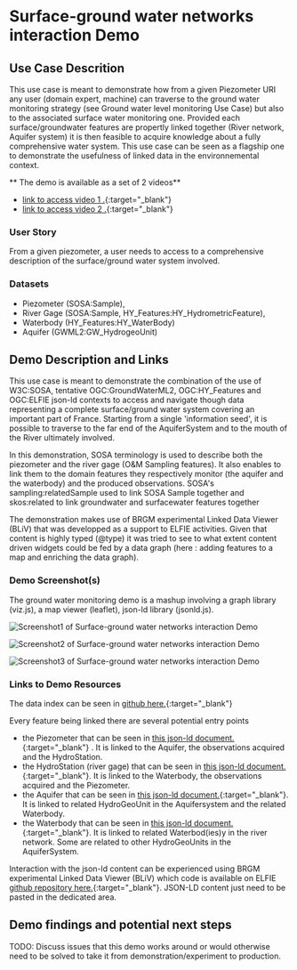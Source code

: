 # Surface-ground water networks interaction Demo

## Use Case Descrition

This use case is meant to demonstrate how from a given Piezometer URI any user (domain expert, machine) can traverse to the ground water monitoring strategy (see Ground water level monitoring Use Case) but also to the associated surface water monitoring one.
Provided each surface/groundwater features are propertly linked together (River
network, Aquifer system) it is then feasible to acquire knowledge about a fully
comprehensive water system. This use case can be seen as a flagship one to
demonstrate the usefulness of linked data in the environnemental context.

** The demo is available as a set of 2 videos**
* [link to access video 1 .](https://opengeospatial.github.io/ELFIE/demo/surface_groundwater_network_interaction_video_1.mp4){:target="_blank"}
* [link to access video 2 .](https://opengeospatial.github.io/ELFIE/demo/surface_groundwater_network_interaction_video_2.mp4){:target="_blank"}

### User Story
From a given piezometer, a user needs to access to a comprehensive description of the surface/ground water system involved.


### Datasets

- Piezometer (SOSA:Sample),
- River Gage (SOSA:Sample, HY\_Features:HY\_HydrometricFeature),
- Waterbody (HY\_Features:HY\_WaterBody)
- Aquifer (GWML2:GW_HydrogeoUnit)


## Demo Description and Links

This use case is meant to demonstrate the combination of the use of W3C:SOSA, tentative OGC:GroundWaterML2, OGC:HY\_Features and OGC:ELFIE json-ld contexts to access and navigate though data representing a complete surface/ground water system covering an important part of France.
Starting from a single 'information seed', it is possible to traverse to the far end of the AquiferSystem and to the mouth of the River ultimately involved.

In this demonstration, SOSA terminology is used to describe both the piezometer and the river gage (O&M Sampling features). It also enables to link them to the domain features they respectively monitor (the aquifer and the waterbody) and the produced observations.
SOSA's sampling:relatedSample used to link SOSA Sample together and skos:related to link groundwater and surfacewater features together

The demonstration makes use of BRGM experimental Linked Data Viewer (BLiV) that was developped as a support to ELFIE activities. Given that content is highly typed (@type) it was tried to see to what extent content driven widgets could be fed by a data graph (here : adding features to a map and enriching the data graph).


### Demo Screenshot(s)

The ground water monitoring demo is a mashup involving a graph library (viz.js), a map viewer (leaflet), json-ld library (jsonld.js).

![Screenshot1 of Surface-ground water networks interaction Demo ](https://opengeospatial.github.io/ELFIE/images/surface-ground_waterinteraction_screenshot1.png.png)

![Screenshot2 of Surface-ground water networks interaction Demo ](https://opengeospatial.github.io/ELFIE/images/surface-ground_waterinteraction_screenshot2.png.png)

![Screenshot3 of Surface-ground water networks interaction Demo ](https://opengeospatial.github.io/ELFIE/images/surface-ground_waterinteraction_screenshot3.png.png)

### Links to Demo Resources

The data index  can be seen in [github here.](https://github.com/opengeospatial/ELFIE/tree/master/data/FR_surface_ground_water_interaction){:target="_blank"}

Every feature being linked there are several potential entry points
* the Piezometer that can be seen in
[this json-ld document.](https://opengeospatial.github.io/ELFIE/FR/Piezometer/sgwi/00463X0036-H1.2.json){:target="_blank"} . It is linked to the Aquifer, the observations acquired and the HydroStation.
* the HydroStation (river gage) that can be seen in
[this json-ld document.](https://opengeospatial.github.io/ELFIE/FR/HydroStation/sgwi/E639703001.json){:target="_blank"}. It is linked to the Waterbody, the observations acquired and the Piezometer.
* the Aquifer that can be seen in
[this json-ld document.](https://opengeospatial.github.io/ELFIE/FR/GW-HydrogeoUnit/sgwi/121AT01.json){:target="_blank"}. It is linked to related HydroGeoUnit in the Aquifersystem and the related Waterbody.
* the Waterbody that can be seen in
[this json-ld document.](https://opengeospatial.github.io/ELFIE/FR/HY-WaterBody/sgwi/E6390700.json){:target="_blank"}. It is linked to related Waterbod(ies)y in the river network. Some are related to other HydroGeoUnits in the AquiferSystem.


Interaction with the json-ld content can be experienced using BRGM experimental Linked Data Viewer (BLiV) which code is available on ELFIE [github repository here.](https://github.com/opengeospatial/ELFIE/tree/master/Tools/Bliv){:target="_blank"}. JSON-LD content just need to be pasted in the dedicated area.


## Demo findings and potential next steps

TODO:
Discuss issues that this demo works around or would otherwise need to be solved to take
it from demonstration/experiment to production.
